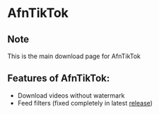 # AfnTikTok

## Note
This is the main download page for AfnTikTok

## Features of AfnTikTok:
- Download videos without watermark
- Feed filters (fixed completely in latest [release](https://github.com/AykhanUV/AfnTikTok/releases/tag/v36.5.4(v2)))
